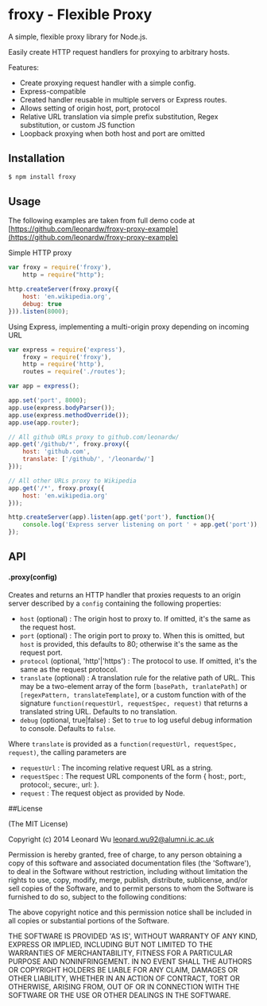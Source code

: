 # froxy - Flexible Proxy

A simple, flexible proxy library for Node.js.

Easily create HTTP request handlers for proxying to arbitrary hosts.

Features:
* Create proxying request handler with a simple config.
* Express-compatible
* Created handler reusable in multiple servers or Express routes.
* Allows setting of origin host, port, protocol
* Relative URL translation via simple prefix substitution, Regex substitution, or custom JS function
* Loopback proxying when both host and port are omitted


## Installation

```sh
$ npm install froxy
``` 

## Usage

The following examples are taken from full demo code at [https://github.com/leonardw/froxy-proxy-example](https://github.com/leonardw/froxy-proxy-example)

Simple HTTP proxy
```js
var froxy = require('froxy'),
	http = require("http");

http.createServer(froxy.proxy({
	host: 'en.wikipedia.org',
	debug: true
})).listen(8000);
```

Using Express, implementing a multi-origin proxy depending on incoming URL
```js
var express = require('express'),
    froxy = require('froxy'),
    http = require('http'),
    routes = require('./routes');

var app = express();

app.set('port', 8000);
app.use(express.bodyParser());
app.use(express.methodOverride());
app.use(app.router);

// All github URLs proxy to github.com/leonardw/
app.get('/github/*', froxy.proxy({
    host: 'github.com',
    translate: ['/github/', '/leonardw/']
}));

// All other URLs proxy to Wikipedia
app.get('/*', froxy.proxy({
    host: 'en.wikipedia.org'
}));

http.createServer(app).listen(app.get('port'), function(){
    console.log('Express server listening on port ' + app.get('port'));
});
```


## API

#### .proxy(config)
Creates and returns an HTTP handler that proxies requests to an origin server described by a `config` containing the following properties:
* `host` (optional) : The origin host to proxy to. If omitted, it's the same as the request host.
* `port` (optional) : The origin port to proxy to. When this is omitted, but `host` is provided, this defaults to 80; otherwise it's the same as the request port.
* `protocol` (optional, 'http'|'https') : The protocol to use. If omitted, it's the same as the request protocol.
* `translate` (optional) : A translation rule for the relative path of URL. This may be a two-element array of the form `[basePath, tranlatePath]`
or `[regexPattern, translateTemplate]`, or a custom function with of the signature `function(requestUrl, requestSpec, request)` that returns a translated string URL.
Defaults to no translation.
* `debug` (optional, true|false) : Set to `true` to log useful debug information to console. Defaults to `false`.


Where `translate` is provided as a `function(requestUrl, requestSpec, request)`, the calling parameters are
* `requestUrl` : The incoming relative request URL as a string.
* `requestSpec` : The request URL components of the form { host:, port:, protocol:, secure:, url: }.
* `request` : The request object as provided by Node.


##License

(The MIT License)

Copyright (c) 2014 Leonard Wu <leonard.wu92@alumni.ic.ac.uk>

Permission is hereby granted, free of charge, to any person obtaining a copy of this software and associated documentation files (the 'Software'), to deal in the Software without restriction, including without limitation the rights to use, copy, modify, merge, publish, distribute, sublicense, and/or sell copies of the Software, and to permit persons to whom the Software is furnished to do so, subject to the following conditions:

The above copyright notice and this permission notice shall be included in all copies or substantial portions of the Software.

THE SOFTWARE IS PROVIDED 'AS IS', WITHOUT WARRANTY OF ANY KIND, EXPRESS OR IMPLIED, INCLUDING BUT NOT LIMITED TO THE WARRANTIES OF MERCHANTABILITY, FITNESS FOR A PARTICULAR PURPOSE AND NONINFRINGEMENT. IN NO EVENT SHALL THE AUTHORS OR COPYRIGHT HOLDERS BE LIABLE FOR ANY CLAIM, DAMAGES OR OTHER LIABILITY, WHETHER IN AN ACTION OF CONTRACT, TORT OR OTHERWISE, ARISING FROM, OUT OF OR IN CONNECTION WITH THE SOFTWARE OR THE USE OR OTHER DEALINGS IN THE SOFTWARE.
